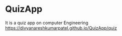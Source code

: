 # QuizApp
It is a quiz app on computer Engineering
https://divyanareshkumarpatel.github.io/QuizApp/quiz
